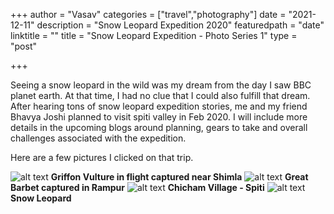 +++
author = "Vasav"
categories = ["travel","photography"]
date = "2021-12-11"
description = "Snow Leopard Expedition 2020"
featuredpath = "date"
linktitle = ""
title = "Snow Leopard Expedition - Photo Series 1"
type = "post"

+++

Seeing a snow leopard in the wild was my dream from the day I saw BBC planet earth. At that time, I had no clue that I could also fulfill that dream. After hearing tons of snow leopard expedition stories, me and my friend Bhavya Joshi planned to visit spiti valley in Feb 2020. I will include more details in the upcoming blogs around planning, gears to take and overall challenges associated with the expedition. 

Here are a few pictures I clicked on that trip. 


![alt text](https://drive.google.com/uc?export=view&id=1bMXR9P6BAB_vOYdjOaY5qyBuNxKr1f09)
**Griffon Vulture in flight captured near Shimla**
![alt text](https://drive.google.com/uc?export=view&id=1ncsem2morM2-puXDxyoBEbF9tI6rbWLv)
**Great Barbet captured in Rampur**
![alt text](https://drive.google.com/uc?export=view&id=1ATObrj0iWxOkMuwy3PWIzj5ZwfNhCAlQ)
**Chicham Village - Spiti**
![alt text](https://drive.google.com/uc?export=view&id=12DcRjPWGRPjkNjNirSisMJHUNvb5qqQ2)
**Snow Leopard**

